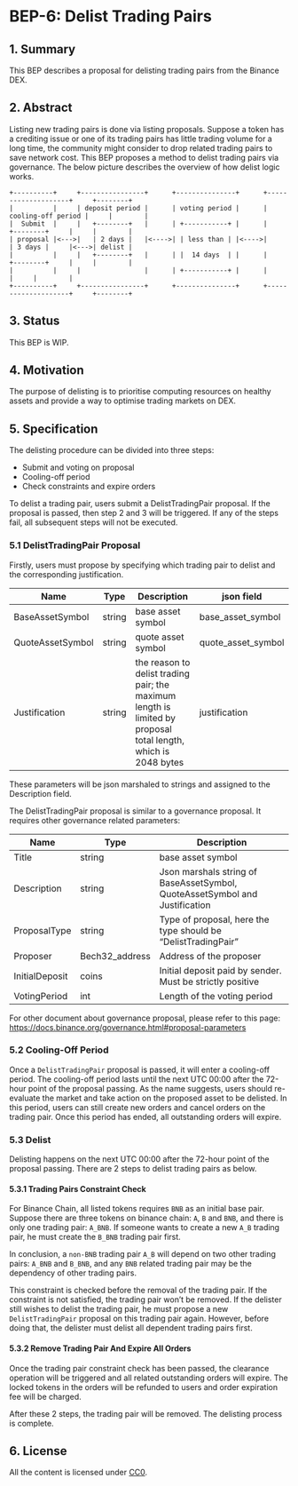 # BEP-6: Delist Trading Pairs

## 1. Summary
This BEP describes a proposal for delisting trading pairs from the Binance DEX.
## 2. Abstract
Listing new trading pairs is done via listing proposals. Suppose a token has a crediting issue or one of its trading pairs has little trading volume for a long time, the community might consider to drop related trading pairs to save network cost. This BEP proposes a method to delist trading pairs via governance. The below picture describes the overview of how delist logic works.

```
+----------+     +----------------+      +---------------+      +--------------------+     +--------+
|          |     | deposit period |      | voting period |      | cooling-off period |     |        |
|  Submit  |     |   +--------+   |      | +-----------+ |      |     +--------+     |     |        |
| proposal |<--->|   | 2 days |   |<---->| | less than | |<---->|     | 3 days |     |<--->| delist |
|          |     |   +--------+   |      | |  14 days  | |      |     +--------+     |     |        |
|          |     |                |      | +-----------+ |      |                    |     |        |
+----------+     +----------------+      +---------------+      +--------------------+     +--------+
```

## 3. Status
This BEP is WIP.
## 4. Motivation
The purpose of delisting is to prioritise  computing resources on healthy assets and provide a way to optimise trading markets on DEX.
## 5. Specification
The delisting procedure can be divided into three steps:

- Submit and voting on proposal
- Cooling-off period
- Check constraints and expire orders

To delist a trading pair, users submit a DelistTradingPair proposal. If the proposal is passed, then step 2 and 3 will be triggered. If any of the steps fail, all subsequent steps will not be executed.
### 5.1 DelistTradingPair Proposal
Firstly, users must propose by specifying which trading pair to delist and the corresponding justification.

|        Name         |   Type      |        Description        |    json field      |
| ------------------- | ----------- | ------------------------  | ------------------ |
| BaseAssetSymbol     |   string    | base asset symbol         | base_asset_symbol  |
| QuoteAssetSymbol    |   string    | quote asset symbol        | quote_asset_symbol |
| Justification       |   string    | the reason to delist trading pair; the maximum length is limited by proposal total length, which is 2048 bytes | justification |

These parameters will be json marshaled to strings and assigned to the Description field.

The DelistTradingPair proposal is similar to a governance proposal. It requires other governance related parameters:

|        Name       |   Type      |        Description        |
| ----------------- | ----------- | ------------------------  |
|       Title       |   string    | base asset symbol         |
|    Description   |   string    | Json marshals string of BaseAssetSymbol, QuoteAssetSymbol and Justification |
|    ProposalType   |   string    | Type of proposal, here the type should be “DelistTradingPair” |
|      Proposer     | Bech32_address | Address of the proposer |
|   InitialDeposit  |   coins    | Initial deposit paid by sender. Must be strictly positive |
|    VotingPeriod   |   int      | Length of the voting period|

For other document about governance proposal, please refer to this page: https://docs.binance.org/governance.html#proposal-parameters

### 5.2 Cooling-Off Period
Once a `DelistTradingPair` proposal is passed, it will enter a cooling-off period. The cooling-off period lasts until the next UTC 00:00 after the 72-hour point of the proposal passing.  As the name suggests, users should re-evaluate the market and take action on the proposed asset to be delisted. In this period, users can still create new orders and cancel orders on the trading pair. Once this period has ended, all outstanding orders will expire.
### 5.3 Delist
Delisting happens on the next UTC 00:00 after the 72-hour point of the proposal passing. There are 2 steps to delist trading pairs as below.
#### 5.3.1 Trading Pairs Constraint Check
For Binance Chain, all listed tokens requires `BNB` as an initial base pair. Suppose there are three tokens on binance chain: `A`, `B` and `BNB`, and there is only one trading pair: `A_BNB`. If someone wants to create a new `A_B` trading pair, he must create the `B_BNB` trading pair first.

In conclusion, a `non-BNB` trading pair `A_B` will depend on two other trading pairs: `A_BNB` and `B_BNB`, and any `BNB` related trading pair may be the dependency of other trading pairs.

This constraint is checked before the removal of the trading pair. If the constraint is not satisfied, the trading pair won’t be removed. If the delister still wishes to delist the trading pair, he must propose a new `DelistTradingPair` proposal on this trading pair again. However, before doing that, the delister must delist all dependent trading pairs first.

#### 5.3.2 Remove Trading Pair And Expire All Orders  
Once the trading pair constraint check has been passed, the clearance operation will be triggered and all related outstanding orders will expire. The locked tokens in the orders will be refunded to users and order expiration fee will be charged.

After these 2 steps, the trading pair will be removed. The delisting process is complete.

## 6. License
All the content is licensed under [CC0](https://creativecommons.org/publicdomain/zero/1.0/).

